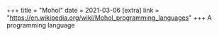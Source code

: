 +++
title = "Mohol"
date = 2021-03-06
[extra]
link = "https://en.wikipedia.org/wiki/Mohol_programming_languages"
+++
A programming language

